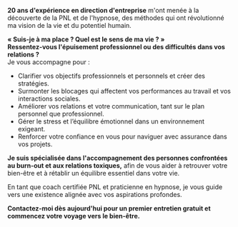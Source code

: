 **20 ans d'expérience en direction d'entreprise** m'ont menée à la découverte de la PNL et de l'hypnose, des méthodes qui ont révolutionné ma vision de la vie et du potentiel humain. 

**« Suis-je à ma place ? Quel est le sens de ma vie ? »**  
**Ressentez-vous l'épuisement professionnel ou des difficultés dans vos relations ?**  
Je vous accompagne pour :

- Clarifier vos objectifs professionnels et personnels et créer des stratégies.  
- Surmonter les blocages qui affectent vos performances au travail et vos interactions sociales.  
- Améliorer vos relations et votre communication, tant sur le plan personnel que professionnel.  
- Gérer le stress et l’équilibre émotionnel dans un environnement exigeant.  
- Renforcer votre confiance en vous pour naviguer avec assurance dans vos projets.

**Je suis spécialisée dans l'accompagnement des personnes confrontées au burn-out et aux relations toxiques,** afin de vous aider à retrouver votre bien-être et à rétablir un équilibre essentiel dans votre vie.

En tant que coach certifiée PNL et praticienne en hypnose, je vous guide vers une existence alignée avec vos aspirations profondes. 

**Contactez-moi dès aujourd'hui pour un premier entretien gratuit et commencez votre voyage vers le bien-être.**